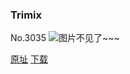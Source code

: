 ### Trimix
No.3035
![图片不见了~~~](https://imgs.xkcd.com/comics/trimix.png)

[原址](https://xkcd.com//3035) [下载](https://imgs.xkcd.com/comics/trimix.png)

